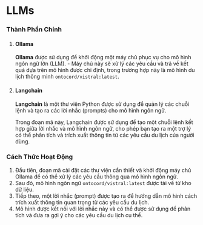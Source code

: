 # LLMs

### Thành Phần Chính

1. #### Ollama
   
   **Ollama** được sử dụng để khởi động một máy chủ phục vụ cho mô hình ngôn ngữ lớn (LLM). - Máy chủ này sẽ xử lý các yêu cầu và trả về kết quả dựa trên mô hình được chỉ định, trong trường hợp này là mô hình du lịch thông minh `ontocord/vistral:latest`. 

2. #### Langchain
   
   **Langchain** là một thư viện Python được sử dụng để quản lý các chuỗi lệnh và tạo ra các lời nhắc (prompts) cho mô hình ngôn ngữ. 
   
     Trong đoạn mã này, Langchain được sử dụng để tạo một chuỗi lệnh kết hợp giữa lời nhắc và mô hình ngôn ngữ, cho phép bạn tạo ra một trợ lý có thể phân tích và trích xuất thông tin từ các yêu cầu du lịch của người dùng. 

### Cách Thức Hoạt Động

1. Đầu tiên, đoạn mã cài đặt các thư viện cần thiết và khởi động máy chủ Ollama để có thể xử lý các yêu cầu thông qua mô hình ngôn ngữ. 
2. Sau đó, mô hình ngôn ngữ `ontocord/vistral:latest` được tải về từ kho dữ liệu. 
3. Tiếp theo, một lời nhắc (prompt) được tạo ra để hướng dẫn mô hình cách trích xuất thông tin quan trọng từ các yêu cầu du lịch. 
4. Mô hình được kết nối với lời nhắc này và có thể được sử dụng để phân tích và đưa ra gợi ý cho các yêu cầu du lịch cụ thể.